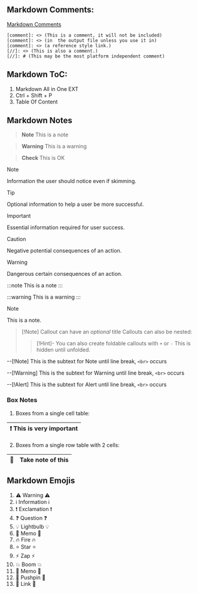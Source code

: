 
## Markdown Comments:
[Markdown Comments](https://stackoverflow.com/questions/4823468/comments-in-markdown)
```
[comment]: <> (This is a comment, it will not be included)
[comment]: <> (in  the output file unless you use it in)
[comment]: <> (a reference style link.)
[//]: <> (This is also a comment.)
[//]: # (This may be the most platform independent comment)
```

## Markdown ToC:
1. Markdown All in One EXT
2. Ctrl + Shift + P
3. Table Of Content


## Markdown Notes

> **Note**
> This is a note

> **Warning**
> This is a warning

> **Check**
> This is OK




> [!NOTE]
> Information the user should notice even if skimming.

> [!TIP]
> Optional information to help a user be more successful.

> [!IMPORTANT]
> Essential information required for user success.

> [!CAUTION]
> Negative potential consequences of an action.

> [!WARNING]
> Dangerous certain consequences of an action.

:::note
This is a note
:::

:::warning
This is a warning
:::

> [!NOTE]
> This is a note. 

> [!Note] Callout can have an _optional_ title
> Callouts can also be nested:
> > [!Hint]- You can also create foldable callouts with `+` or `-`
> > This is hidden until unfolded.


--[!Note]
This is the subtext for Note
until line break, `<br>` occurs

--[!Warning] 
This is the subtext for Warning
until line break, `<br>` occurs

--[!Alert] 
This is the subtext for Alert
until line break, `<br>` occurs



### Box Notes
1. Boxes from a single cell table:

| :exclamation:  This is very important   |
|-----------------------------------------|

2. Boxes from a single row table with 2 cells:

| :memo:        | Take note of this       |
|---------------|:------------------------|


## Markdown Emojis
1. :warning: Warning :warning:
2. :information_source: Information :information_source:
3. :exclamation: Exclamation :exclamation:
4. :question: Question :question:
5. :bulb: Lightbulb :bulb:
6. :memo: Memo :memo:
7. :fire: Fire :fire:
8. :star: Star :star:
9. :zap: Zap :zap:
10. :boom: Boom :boom:
11. :memo: Memo :memo:
12. :pushpin: Pushpin :pushpin:
13. :link: Link :link:
